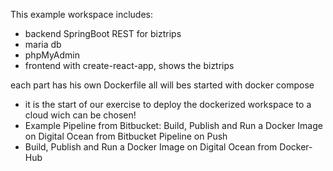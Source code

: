This example workspace includes: 
- backend SpringBoot REST for biztrips
- maria db 
- phpMyAdmin
- frontend with create-react-app, shows the biztrips 

each part has his own Dockerfile 
all will bes started with docker compose 

- it is the start of our exercise to deploy the dockerized workspace to 
a cloud wich can be chosen!
- Example Pipeline from Bitbucket: Build, Publish and Run a Docker Image on Digital Ocean from Bitbucket Pipeline on Push
- Build, Publish and Run a Docker Image on Digital Ocean from Docker-Hub